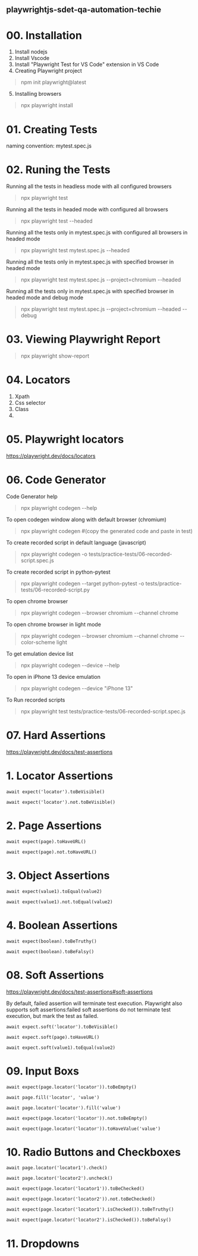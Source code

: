 ## playwrightjs-sdet-qa-automation-techie

# 00. Installation
1. Install nodejs
2. Install Vscode
3. Install "Playwright Test for VS Code" extension in VS Code
4. Creating Playwright project
> npm init playwright@latest
5. Installing browsers
> npx playwright install

# 01. Creating Tests
naming convention: mytest.spec.js

# 02. Runing the Tests
Running all the tests in headless mode with all configured  browsers
> npx playwright test

Running all the tests in headed mode with configured all browsers
> npx playwright test --headed

Running all the tests only in mytest.spec.js with configured all browsers in headed mode
> npx playwright test mytest.spec.js --headed

Running all the tests only in mytest.spec.js with specified browser in headed mode
> npx playwright test mytest.spec.js --project=chromium --headed

Running all the tests only in mytest.spec.js with specified browser in headed mode and debug mode
> npx playwright test mytest.spec.js --project=chromium --headed --debug

# 03. Viewing Playwright Report
> npx playwright show-report

# 04. Locators
1. Xpath
2. Css selector
3. Class
4. 

# 05. Playwright locators
https://playwright.dev/docs/locators

# 06. Code Generator
Code Generator help
> npx playwright codegen --help

To open codegen window along with default browser (chromium)
> npx playwright codegen   #(copy the generated code and paste in test)

To create recorded script in default language (javascript)
> npx playwright codegen -o tests/practice-tests/06-recorded-script.spec.js

To create recorded script in python-pytest
> npx playwright codegen --target python-pytest -o tests/practice-tests/06-recorded-script.py

To open chrome browser
> npx playwright codegen --browser chromium --channel chrome

To open chrome browser in light mode
> npx playwright codegen --browser chromium --channel chrome --color-scheme light

To get emulation device list
> npx playwright codegen --device --help

To open in iPhone 13 device emulation
> npx playwright codegen --device "iPhone 13"

To Run recorded scripts
> npx playwright test tests/practice-tests/06-recorded-script.spec.js


# 07. Hard Assertions
https://playwright.dev/docs/test-assertions

# 1. Locator Assertions

    await expect('locator').toBeVisible()

    await expect('locator').not.toBeVisible()

# 2. Page Assertions

    await expect(page).toHaveURL()

    await expect(page).not.toHaveURL()

# 3. Object Assertions

    await expect(value1).toEqual(value2)

    await expect(value1).not.toEqual(value2)

# 4. Boolean Assertions

    await expect(boolean).toBeTruthy()

    await expect(boolean).toBeFalsy()

# 08. Soft Assertions

https://playwright.dev/docs/test-assertions#soft-assertions

By default, failed assertion will terminate test execution.
Playwright also supports soft assertions:failed soft assertions do not terminate test execution,
but mark the test as failed.

    await expect.soft('locator').toBeVisible()

    await expect.soft(page).toHaveURL()

    await expect.soft(value1).toEqual(value2)

# 09. Input Boxs
    await expect(page.locator('locator')).toBeEmpty()

    await page.fill('locator', 'value')

    await page.locator('locator').fill('value')

    await expect(page.locator('locator')).not.toBeEmpty()

    await expect(page.locator('locator')).toHaveValue('value')

# 10. Radio Buttons and Checkboxes
    await page.locator('locator1').check()

    await page.locator('locator2').uncheck()

    await expect(page.locator('locator1')).toBeChecked()

    await expect(page.locator('locator2')).not.toBeChecked()

    await expect(page.locator('locator1').isChecked()).toBeTruthy()

    await expect(page.locator('locator2').isChecked()).toBeFalsy()

# 11. Dropdowns
